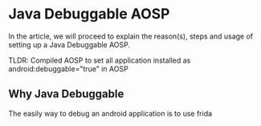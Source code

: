 # Java Debuggable AOSP
In the article, we will proceed to explain the reason(s), steps and usage of setting up a Java Debuggable AOSP.

TLDR: Compiled AOSP to set all application installed as android:debuggable="true" in AOSP

## Why Java Debuggable
The easily way to debug an android application is to use frida
